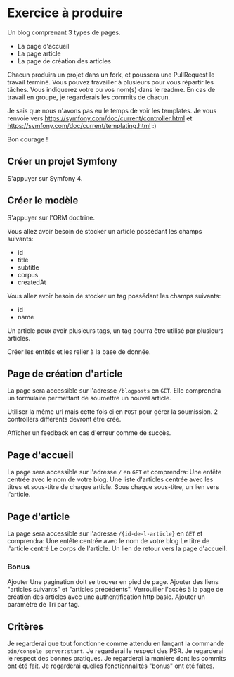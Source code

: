 # Exercice à produire

Un blog comprenant 3 types de pages.

- La page d'accueil
- La page article
- La page de création des articles


Chacun produira un projet dans un fork, et poussera une PullRequest le travail terminé.
Vous pouvez travailler à plusieurs pour vous répartir les tâches. 
Vous indiquerez votre ou vos nom(s) dans le readme.
En cas de travail en groupe, je regarderais les commits de chacun.

Je sais que nous n'avons pas eu le temps de voir les templates.
Je vous renvoie vers https://symfony.com/doc/current/controller.html et https://symfony.com/doc/current/templating.html :) 

Bon courage !


## Créer un projet Symfony

S'appuyer sur Symfony 4.

## Créer le modèle

S'appuyer sur l'ORM doctrine.

Vous allez avoir besoin de stocker un article possédant les champs suivants:
- id
- title
- subtitle
- corpus
- createdAt

Vous allez avoir besoin de stocker un tag possédant les champs suivants:
- id
- name

Un article peux avoir plusieurs tags, un tag pourra être utilisé par plusieurs articles.

Créer les entités et les relier à la base de donnée.

## Page de création d'article

La page sera accessible sur l'adresse `/blogposts` en `GET`.
Elle comprendra un formulaire permettant de soumettre un nouvel article.

Utiliser la même url mais cette fois ci en `POST` pour gérer la soumission.
2 controllers différents devront être créé.

Afficher un feedback en cas d'erreur comme de succès.

## Page d'accueil

La page sera accessible sur l'adresse `/` en `GET` et comprendra:
Une entête centrée avec le nom de votre blog.
Une liste d'articles centrée avec les titres et sous-titre de chaque article.
Sous chaque sous-titre, un lien vers l'article.


## Page d'article

La page sera accessible sur l'adresse `/{id-de-l-article}` en `GET` et comprendra:
Une entête centrée avec le nom de votre blog
Le titre de l'article centré
Le corps de l'article.
Un lien de retour vers la page d'accueil.


### Bonus

Ajouter Une pagination doit se trouver en pied de page.
Ajouter des liens "articles suivants" et "articles précédents".
Verrouiller l'accès à la page de création des articles avec une authentification http basic.
Ajouter un paramètre de Tri par tag.

## Critères

Je regarderai que tout fonctionne comme attendu en lançant la commande `bin/console server:start`.
Je regarderai le respect des PSR.
Je regarderai le respect des bonnes pratiques.
Je regarderai la manière dont les commits ont été fait.
Je regarderai quelles fonctionnalités "bonus" ont été faites.


